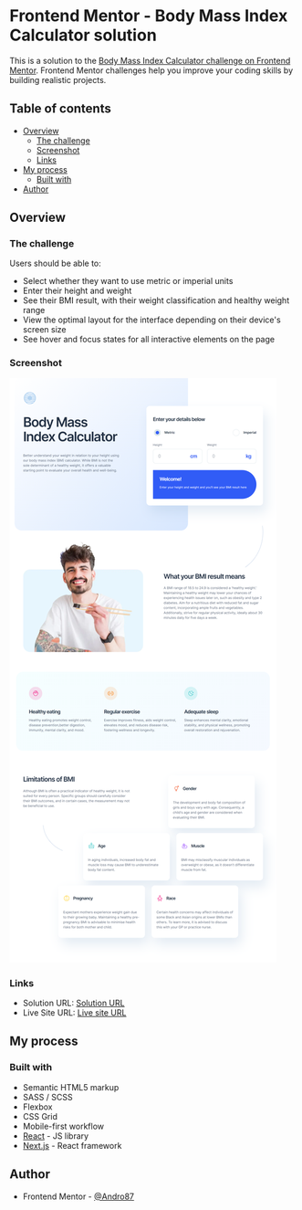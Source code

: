 # Frontend Mentor - Body Mass Index Calculator solution

This is a solution to the [Body Mass Index Calculator challenge on Frontend Mentor](https://www.frontendmentor.io/challenges/body-mass-index-calculator-brrBkfSz1T). Frontend Mentor challenges help you improve your coding skills by building realistic projects.

## Table of contents

-   [Overview](#overview)
    -   [The challenge](#the-challenge)
    -   [Screenshot](#screenshot)
    -   [Links](#links)
-   [My process](#my-process)
    -   [Built with](#built-with)
-   [Author](#author)

## Overview

### The challenge

Users should be able to:

-   Select whether they want to use metric or imperial units
-   Enter their height and weight
-   See their BMI result, with their weight classification and healthy weight range
-   View the optimal layout for the interface depending on their device's screen size
-   See hover and focus states for all interactive elements on the page

### Screenshot

![Body Mass Index Calculator](./public/images/screenshot.png)

### Links

-   Solution URL: [Solution URL](https://github.com/Andro87/bmi-calculator.git)
-   Live Site URL: [Live site URL ](https://bmi-calculator-six-brown.vercel.app/)

## My process

### Built with

-   Semantic HTML5 markup
-   SASS / SCSS
-   Flexbox
-   CSS Grid
-   Mobile-first workflow
-   [React](https://reactjs.org/) - JS library
-   [Next.js](https://nextjs.org/) - React framework

## Author

-   Frontend Mentor - [@Andro87](https://www.frontendmentor.io/profile/Andro87)
